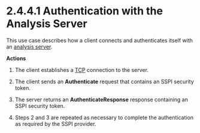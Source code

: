 <html dir="LTR" xmlns:mshelp="http://msdn.microsoft.com/mshelp" xmlns:ddue="http://ddue.schemas.microsoft.com/authoring/2003/5" xmlns:xlink="http://www.w3.org/1999/xlink" xmlns:tool="http://www.microsoft.com/tooltip">
    <head>
        <meta http-equiv="Content-Type" content="text/html; CHARSET=utf-8"></meta>
        <meta name="save" content="history"></meta>
        <title>2.4.4.1 Authentication with the Analysis Server</title>
        <xml>
            <mshelp:toctitle title="2.4.4.1 Authentication with the Analysis Server"></mshelp:toctitle>
            <mshelp:rltitle title="[MS-SSSO]: Authentication with the Analysis Server"></mshelp:rltitle>
            <mshelp:keyword index="A" term="080422ad-8fa2-4de3-ba57-101769c4c383"></mshelp:keyword>
            <mshelp:attr name="DCSext.ContentType" value="open specification"></mshelp:attr>
            <mshelp:attr name="AssetID" value="080422ad-8fa2-4de3-ba57-101769c4c383"></mshelp:attr>
            <mshelp:attr name="TopicType" value="kbRef"></mshelp:attr>
            <mshelp:attr name="DCSext.Title" value="[MS-SSSO]: Authentication with the Analysis Server" />
        </xml>
    </head>
    <body>
        <div id="header">
            <h1 class="heading">2.4.4.1 Authentication with the Analysis Server</h1>
        </div>
        <div id="mainSection">
            <div id="mainBody">
                <div id="allHistory" class="saveHistory"></div>
                <div id="sectionSection0" class="section" name="collapseableSection">
                    

<p>This use case describes how a client connects and
authenticates itself with an <a href="20049766-3c6e-4f20-a20e-64785e88f6f2.md#gt_3f8f73d9-c597-447c-b67e-47ec9930a916">analysis
server</a>.</p>

<p><b>Actions</b></p>

<ol><li><p><span>    </span>The client
establishes a <a href="20049766-3c6e-4f20-a20e-64785e88f6f2.md#gt_b08d36f6-b5c6-4ce4-8d2d-6f2ab75ea4cb">TCP</a>
connection to the server.</p>

</li><li><p><span>    </span>The client sends
an <b>Authenticate</b> request that contains an SSPI security token.</p>

</li><li><p><span>    </span>The server
returns an <b>AuthenticateResponse</b> response containing an SSPI security
token.</p>

</li><li><p><span>    </span>Steps 2 and 3
are repeated as necessary to complete the authentication as required by the
SSPI provider.</p>

</li></ol>
                </div>
            </div>
        </div>
    </body>
</html>